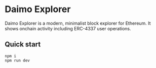 # Daimo Explorer

Daimo Explorer is a modern, minimalist block explorer for Ethereum. It shows
onchain activity including ERC-4337 user operations.

## Quick start

```
npm i
npm run dev
```
